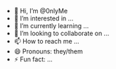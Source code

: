 - 👋 Hi, I’m @0nlyMe
- 👀 I’m interested in ...
- 🌱 I’m currently learning ...
- 💞️ I’m looking to collaborate on ...
- 📫 How to reach me ...
- 😄 Pronouns: they/them
- ⚡ Fun fact: ...

<!---
0nlyMe/0nlyMe is a ✨ special ✨ repository because its `README.md` (this file) appears on your GitHub profile.
You can click the Preview link to take a look at your changes.
--->
